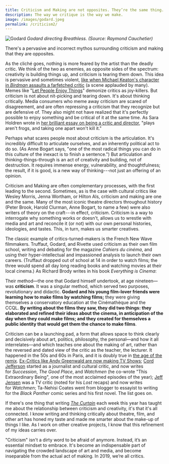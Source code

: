 ```yaml
---
title: Criticism and Making are not opposites. They’re the same thing.
description: The way we critique is the way we make.
image: /images/godard.jpeg
permalink: /criticism2/
---
```


![Godard](/images/godard.jpeg)
_Godard directing Breathless. (Source: Raymond Cauchetier)_

There's a pervasive and incorrect mythos surrounding criticism and making that they are opposites.

As the cliché goes, nothing is more feared by the artist than the deadly critic. We think of the two as enemies, as opposite sides of the spectrum: creativity is building things up, and criticism is tearing them down. This idea is pervasive and sometimes violent, [like when Michael Keaton's character in ](https://www.youtube.com/watch?v=4d5KovCbU8w)_[Birdman ](https://www.youtube.com/watch?v=4d5KovCbU8w)_[assaults a farfetched critic](https://www.youtube.com/watch?v=4d5KovCbU8w) (a scene applauded by many). Memes like "[Let People Enjoy Things](https://knowyourmeme.com/memes/let-people-enjoy-things)" demonize critics as joy-killers. But criticism is not about nit-picking and tearing down. It's about thinking critically. Media consumers who meme away criticism are scared of disagreement, and are often repressing a criticism that they recognize but are defensive of. They also might not have realized that it's perfectly possible to enjoy something and be critical of it at the same time. As Sara Holdren wrote in [her brilliant essay on being a critic and director](https://www.vulture.com/2018/12/i-make-plays-i-write-criticism-im-not-my-own-enemy.html), "plays aren't frogs, and taking one apart won't kill it."

Perhaps what scares people most about criticism is the articulation. It's incredibly difficult to articulate ourselves, and an inherently political act to do so. (As Anne Bogart says, "one of the most radical things you can do in this culture of the inexact is to finish a sentence.") But articulation and thinking-things-through is an act of creativity and building, not of destruction. It requires immense energy, vulnerability, and thoughtfulness; the result, if it is good, is a new way of thinking---not just an offering of an opinion.

Criticism and Making are often complementary processes, with the first leading to the second. Sometimes, as is the case with cultural critics like Wesley Morris, Jenna Wortham, or Hilton Als, criticism and making are one and the same. Many of the most iconic theatre directors throughout history (Peter Brook, Harold Clurman, Anne Bogart, to name a few) were also writers of theory on the craft---in effect, criticism. Criticism is a way to interrogate why something works or doesn't, allows us to wrestle with media and art and reconcile it (or not) with our own personal histories, ideologies, and tastes. This, in turn, makes us smarter creatives.

The classic example of critics-turned-makers is the French New Wave filmmakers. Truffaut, Godard, and Rivette used criticism as their own film school, writing and debating for the magazine *Cahiers du cinéma*, and using their hyper-intellectual and impassioned analysis to launch their own careers. (Truffaut dropped out of school at 14 in order to watch films; the three would spend all day long reading books and watching movies at their local cinema.) As Richard Brody writes in his book *Everything is Cinema*:

Their method—the one that Godard himself undertook, at age nineteen—was **criticism**. It was a singular method, which served two purposes, revolutionary and didactic. **Godard and his young film-lover friends were learning how to make films by watching films;** they were giving themselves a conservatory education at the Cinémathèque and the CCQL. **By writing about the films they saw, they did two things: they elaborated and refined their ideas about the cinema, in anticipation of the day when they could make films; and they created for themselves a public identity that would get them the chance to make films**.

Criticism can be a launching pad, a form that allows space to think clearly and decisively about art, politics, philosophy, the personal—and how it all interrelates—and which teaches one about the making of art, rather than the reversed and dated view of the critic as the teacher, the lecturer. It happened in the 50s and 60s in Paris, and it is doubly true in [the age of the remix](https://guscuddy.substack.com/p/the-curtain-32-the-age-of-the-remix). [Ex-Critics like Andy Greenwald are now making TV Shows](https://www.nytimes.com/2019/10/22/arts/television/andy-greenwald-the-watch-podcast-briarpatch.html); [Cord Jefferson](https://cordjefferson.tumblr.com/work) started as a journalist and cultural critic, and now writes for *Succession*, *The Good Place*, and *Watchmen* (he co-wrote "This Extraordinary Being", one of the most acclaimed episodes of the year); [Jeff Jensen](https://twitter.com/ewdocjensen?lang=en) was a TV critic (noted for his *Lost* recaps) and now writes for *Watchmen*; Ta-Nehisi Coates went from blogger to essayist to writing for the *Black Panther* comic series and his first novel. The list goes on.

If there's one thing that writing [_The Curtain_](https://guscuddy.substack.com/) each week this year has taught me about the relationship between criticism and creativity, it's that it's all connected. I know writing and thinking critically about theatre, film, and other art has honed my taste and made me smarter about the make-up of things I like. As I work on other creative projects, I know that this refinement of my ideas carries over.

"Criticism" isn't a dirty word to be afraid of anymore. Instead, it’s an essential mindset to embrace. It's become an indispensable part of navigating the crowded landscape of art and media, and become inseparable from the actual act of making. In 2019, we’re all critics.

